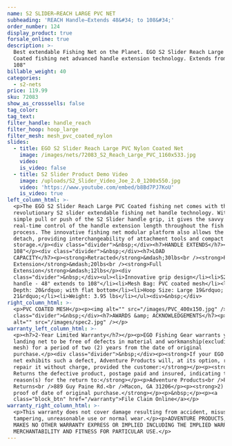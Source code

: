 ```yaml
---
name: S2 SLIDER—REACH LARGE PVC NET
subheading: 'REACH Handle—Extends 48&#34; to 108&#34;'
order_number: 124
display_product: true
forsale_online: true
description: >-
  Best extendable Fishing Net on the Planet. EGO S2 Slider Reach Large PVC
  Coated fishing net advanced handle extension technology. Extends from 48" to
  108"
billable_weight: 40
categories:
  - s2-nets
price: 119.99
sku: 72083
show_as_crosssells: false
tag_color:
tag_text:
filter_handle: handle_reach
filter_hoop: hoop_large
filter_mesh: mesh_pvc_coated_nylon
slides:
  - title: EGO S2 Slider Reach Large PVC Nylon Coated Net
    image: /images/nets/72083_S2_Reach_Large_PVC_1160x533.jpg
    video:
    is_video: false
  - title: S2 Slider Product Demo Video
    image: /uploads/S2_Slider_Video_Joe_2.0_1200x550.jpg
    video: 'https://www.youtube.com/embed/b8Bd7PJ7KoU'
    is_video: true
left_column_html: >-
  <p>The EGO S2 Slider Reach Large PVC Coated fishing net comes with the
  revolutionary S2 slider extendable fishing net handle technology. With a
  simple pull or push of the S2 Slider handle grip, it gives the savvy angler
  real-time control of the handle extension length throughout the fish capturing
  process. The innovative fishing net modular platform also allows the handle to
  detach, providing interchangeability of attachment tools and compact
  storage.</p><div class="divider">&nbsp;</div><h7>HANDLE EXTENDS</h7><p>48" to
  108"</p><div class="divider">&nbsp;</div><h7>LOAD
  CAPACITY</h7><p><strong>Retracted</strong>&mdash;30lbs<br /><strong>Partial
  Extension</strong>&mdash;20lbs<br /><strong>Full
  Extension</strong>&mdash;12lbs</p><div
  class="divider">&nbsp;</div><ul><li>Innovative grip design</li><li>S2 Slider
  handle - 48" extends to 108"</li><li>Mesh Bag: PVC coated mesh</li><li>Bag
  Depth: 20&rdquo; with flat bottom</li><li>Hoop Size: Large 19&rdquo; x
  21&rdquo;</li><li>Weight: 3.95 lbs</li></ul><div>&nbsp;</div>
right_column_html: >-
  <p>PVC COATED MESH</p><p><img alt="" src="/images/PVC_400x150.jpg" /></p><div
  class="divider">&nbsp;</div><h7>AWARDS &amp; ACKNOWLEDGEMENTS</h7><p><img
  alt="" src="/images/spec2.jpg" /></p>
warranty_left_column_html: >-
  <p><h7>2-Year Limited Warranty</h7></p><p>EGO Fishing Gear warrants your EGO
  landing net to be free of defects in material and workmanship(excluding net
  mesh) for a period of two (2) years from the date of original
  purchase.</p><div class="divider">&nbsp;</div><p><strong>If your EGO fishing
  net exhibits such a defect, Adventure Products will, at its option, replace or
  repair it without charge, provided the customer:</strong></p><p><strong>1)
  Returns the defective product, postage paid and insured, indicating the
  reason(s) for the return to:</strong></p><p>Adventure Products<br />Product
  Returns<br />889 Guy Paine Rd.<br />Macon, GA 31206</p><p><strong>2) Submits
  proof of date of original purchase.</strong></p><p>&nbsp;</p><p><a
  class="block_btn" href="/warranty">File Claim Online</a></p>
warranty_right_column_html: >-
  <p>This warranty does not cover damage resulting from accident, misuse, abuse,
  tampering, unreasonable use or normal wear.</p><p>ADVENTURE PRODUCTS, INC.
  MAKES NO OTHER WARRANTY EXPRESS OR IMPLIED INCLUDING THE IMPLIED WARRANTIES OF
  MERCHANTABILITY AND FITNESS FOR PARTICULAR USE.</p>
---
```

